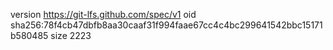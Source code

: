 version https://git-lfs.github.com/spec/v1
oid sha256:78f4cb47dbfb8aa30caaf31f994faae67cc4c4bc299641542bbc15171b580485
size 2223

